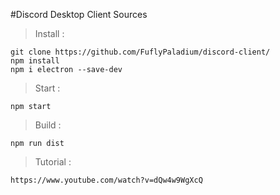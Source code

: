 #Discord Desktop Client Sources

> Install :
```
git clone https://github.com/FuflyPaladium/discord-client/
npm install
npm i electron --save-dev
```

> Start : 
```
npm start
```

> Build :
```
npm run dist
```

> Tutorial : 
```
https://www.youtube.com/watch?v=dQw4w9WgXcQ
```
